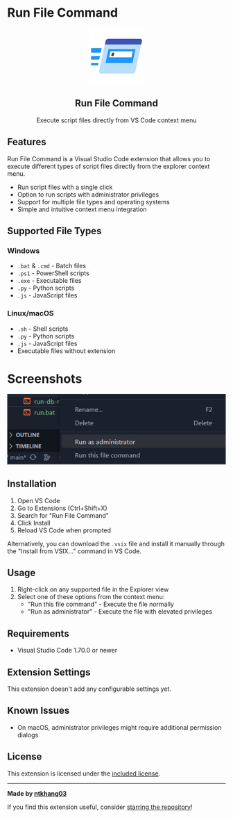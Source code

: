 # Run File Command

<div align="center">
  <img src="images/icon.png" width="128" height="128" alt="Run File Command Icon">
  <h2>Run File Command</h2>
  <p>Execute script files directly from VS Code context menu</p>
</div>

## Features

Run File Command is a Visual Studio Code extension that allows you to execute different types of script files directly from the explorer context menu.

- Run script files with a single click
- Option to run scripts with administrator privileges
- Support for multiple file types and operating systems
- Simple and intuitive context menu integration

## Supported File Types

### Windows

- `.bat` & `.cmd` - Batch files
- `.ps1` - PowerShell scripts
- `.exe` - Executable files
- `.py` - Python scripts
- `.js` - JavaScript files

### Linux/macOS

- `.sh` - Shell scripts
- `.py` - Python scripts
- `.js` - JavaScript files
- Executable files without extension

# Screenshots

![Windows Context Menu](screenshots/Screenshot1.png)

## Installation

1. Open VS Code
2. Go to Extensions (Ctrl+Shift+X)
3. Search for "Run File Command"
4. Click Install
5. Reload VS Code when prompted

Alternatively, you can download the `.vsix` file and install it manually through the "Install from VSIX..." command in VS Code.

## Usage

1. Right-click on any supported file in the Explorer view
2. Select one of these options from the context menu:
   - "Run this file command" - Execute the file normally
   - "Run as administrator" - Execute the file with elevated privileges

## Requirements

- Visual Studio Code 1.70.0 or newer

## Extension Settings

This extension doesn't add any configurable settings yet.

## Known Issues

- On macOS, administrator privileges might require additional permission dialogs

## License

This extension is licensed under the [included license](LICENSE).

---

**Made by [ntkhang03](https://github.com/ntkhang03)**

If you find this extension useful, consider [starring the repository](https://github.com/ntkhang03/VSC-Extension-RunFileCommand)!
